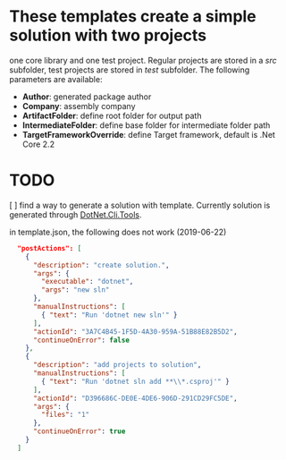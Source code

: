 # These templates create a simple solution with two projects

one core library and one test project. Regular projects are stored in a *src* subfolder, test projects are stored in *test* subfolder.
The following parameters are available:

- **Author**: generated package author
- **Company**: assembly company
- **ArtifactFolder**: define root folder for output path
- **IntermediateFolder**: define base folder for intermediate folder path
- **TargetFrameworkOverride**: define Target framework, default is .Net Core 2.2

# TODO

[ ] find a way to generate a solution with template. Currently solution is generated through [DotNet.Cli.Tools](https://github.com/zericco/DotNet.Cli.Tools).

in template.json, the following does not work (2019-06-22)
``` json
  "postActions": [
    {
      "description": "create solution.",
      "args": {
        "executable": "dotnet",
        "args": "new sln"
      },
      "manualInstructions": [
        { "text": "Run 'dotnet new sln'" }
      ],
      "actionId": "3A7C4B45-1F5D-4A30-959A-51B88E82B5D2",
      "continueOnError": false
    },
    {
      "description": "add projects to solution",
      "manualInstructions": [
        { "text": "Run 'dotnet sln add **\\*.csproj'" }
      ],
      "actionId": "D396686C-DE0E-4DE6-906D-291CD29FC5DE",
      "args": {
        "files": "1"
      },
      "continueOnError": true
    }
  ]
```

